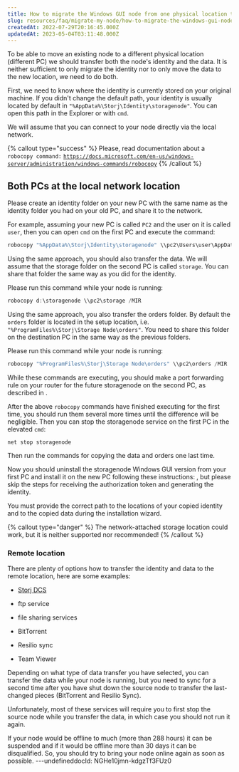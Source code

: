 ```yaml
---
title: How to migrate the Windows GUI node from one physical location to another?
slug: resources/faq/migrate-my-node/how-to-migrate-the-windows-gui-node-from-a-one-physical-location-to-other
createdAt: 2022-07-29T20:16:45.000Z
updatedAt: 2023-05-04T03:11:48.000Z
---
```


To be able to move an existing node to a different physical location (different PC) we should transfer both the node's identity and the data. It is neither sufficient to only migrate the identity nor to only move the data to the new location, we need to do both.

First, we need to know where the identity is currently stored on your original machine. If you didn't change the default path, your identity is usually located by default in `"%AppData%\Storj\Identity\storagenode"`. You can open this path in the Explorer or with `cmd`.

We will assume that you can connect to your node directly via the local network.

{% callout type="success"  %} 
Please, read documentation about a `robocopy command:` [`https://docs.microsoft.com/en-us/windows-server/administration/windows-commands/robocopy`](https://docs.microsoft.com/en-us/windows-server/administration/windows-commands/robocopy)
{% /callout %}

## Both PCs at the local network location

Please create an identity folder on your new PC with the same name as the identity folder  you had on your old PC, and share it to the network.

For example, assuming your new PC is called `PC2` and the user on it is called `user`, then you can open `cmd` on the first PC and execute the command:

```powershell
robocopy "%AppData%\Storj\Identity\storagenode" \\pc2\Users\user\AppData\Roaming\Storj\Identity\storagenode /MIR
```

Using the same approach, you should also transfer the data. We will assume that the storage folder on the second PC is called `storage`. You can share that folder the same way as you did for the identity.

Please run this command while your node is running:

```powershell
robocopy d:\storagenode \\pc2\storage /MIR
```

Using the same approach, you also transfer the orders folder. By default the `orders` folder is located in the setup location, i.e. `"%ProgramFiles%\Storj\Storage Node\orders"`. You need to share this folder on the destination PC in the same way as the previous folders.

Please run this command while your node is running:

```powershell
robocopy "%ProgramFiles%\Storj\Storage Node\orders" \\pc2\orders /MIR
```

While these commands are executing, you should make a port forwarding rule on your router for the future storagenode on the second PC, as described in [](docId\:y0jltT-HzKPmDefi532sd).

After the above `robocopy` commands have finished executing for the first time, you should run them several more times until the difference will be negligible. Then you can stop the storagenode service on the first PC in the elevated `cmd`:

```shell
net stop storagenode
```

Then run the commands for copying the data and orders one last time.&#x20;

Now you should uninstall the storagenode Windows GUI version from your first PC and install it on the new PC following these instructions: [](docId:5shJebpS3baWj6LDV5ANQ), but please skip the steps for receiving the authorization token and generating the identity.

You must provide the correct path to the locations of your copied identity and to the copied data during the installation wizard.

{% callout type="danger"  %} 
The network-attached storage location could work, but it is neither supported nor recommended!
{% /callout %}

### Remote location

There are plenty of options how to transfer the identity and data to the remote location, here are some examples:

*   [Storj DCS](https://www.storj.io/)

*   ftp service

*   file sharing services&#x20;

*   BitTorrent

*   Resilio sync

*   Team Viewer

Depending on what type of data transfer you have selected, you can transfer the data while your node is running, but you need to sync for a  second time after you have shut down the source node to transfer the last-changed pieces (BitTorrent and Resilio Sync).

Unfortunately, most of these services will require you to first stop the source node while you transfer the data, in which case you should not run it again.

If your node would be offline to much (more than 288 hours) it can be suspended and if it would be offline more than 30 days it can be disqualified. So, you should try to bring your node online again as soon as possible.
---undefineddocId: NGHe10jmn-kdgzTf3FUz0
